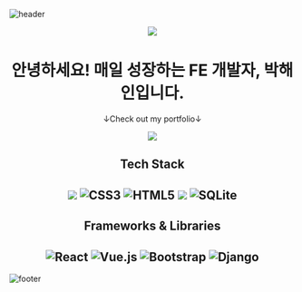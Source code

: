 ![header](https://capsule-render.vercel.app/api?type=waving&color=gradient&section=header&customColorList=17)
<div align="center">
  <a href="https://hits.seeyoufarm.com"><img src="https://hits.seeyoufarm.com/api/count/incr/badge.svg?url=https%3A%2F%2Fgithub.com%2Fhaiyinde&count_bg=%234CB050&title_bg=%23000000&icon=&icon_color=%23E7E7E7&title=hits&edge_flat=false"/></a>
  <h1> 안녕하세요! 매일 성장하는 FE 개발자, 박해인입니다. </h1>
  <p>↓Check out my portfolio↓</p>
  <a href="https://www.notion.so/haeinpark/FE-3c9e87d32e154517a6f675390796920f" target="_blank"><img src="https://img.shields.io/badge/portfolio-4CB050?style=for-the-badge&logo=Gumtree&logoColor=white"/></a>

  <h2>Tech Stack<h2>
  <img src="https://img.shields.io/badge/Python-3766AB?style=flat-square&logo=Python&logoColor=white"/> <img alt="CSS3" src="https://img.shields.io/badge/CSS3-%231572B6.svg?style=flat-square&logo=css3&logoColor=white"/>
<img alt="HTML5" src="https://img.shields.io/badge/HTML5-%23E34F26.svg?style=flat-square&logo=html5&logoColor=white"/>
<img src="https://img.shields.io/badge/Javascript-ffb13b?style=flat-square&logo=javascript&logoColor=white"/>
<img alt="SQLite" src ="https://img.shields.io/badge/sqlite-%2307405e.svg?style=flat-square&logo=sqlite&logoColor=white"/>

  <h2>Frameworks & Libraries<h2>
  <img alt="React" src="https://img.shields.io/badge/React-61DAFB?style=flat-square&logo=react&logoColor=black">
  <img alt="Vue.js" src="https://img.shields.io/badge/Vue.js-4FC08D?style=flat-square&logo=vue.js&logoColor=white">
  <img alt="Bootstrap" src="https://img.shields.io/badge/Bootstrap-%23563D7C.svg?style=flat-square&logo=bootstrap&logoColor=white"/>
  <img alt="Django" src="https://img.shields.io/badge/Django-%23092E20.svg?style=flat-square&logo=django&logoColor=white"/>

</div>

![footer](https://capsule-render.vercel.app/api?type=waving&color=gradient&section=footer&customColorList=17)
